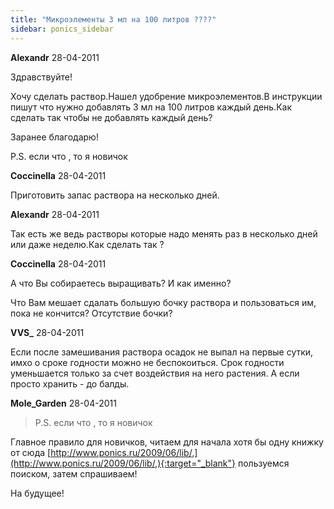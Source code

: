 ```yaml
---
title: "Микроэлементы 3 мл на 100 литров ????"
sidebar: ponics_sidebar
---
```


**Alexandr** 28-04-2011

Здравствуйте!

Хочу сделать раствор.Нашел удобрение микроэлементов.В инструкции пишут что нужно добавлять 3 мл на 100 литров каждый день.Как сделать так чтобы не добавлять каждый день?

Заранее благодарю!

P.S. если что , то я новичок 


**Coccinella** 28-04-2011

Приготовить запас раствора на несколько дней.


**Alexandr** 28-04-2011

Так есть же ведь растворы которые надо менять раз в несколько дней или даже неделю.Как сделать так ?


**Coccinella** 28-04-2011

А что Вы собираетесь выращивать? И как именно?

Что Вам мешает сдалать большую бочку раствора и пользоваться им, пока не кончится? Отсутствие бочки?


**VVS_** 28-04-2011

Если после замешивания раствора осадок не выпал на первые сутки, имхо о сроке годности можно не беспокоиться. Срок годности уменьшается только за счет воздействия на него растения. А если просто хранить - до балды.


**Mole_Garden** 28-04-2011

> P.S. если что , то я новичок

Главное правило для новичков, читаем для начала хотя бы одну книжку от сюда [http://www.ponics.ru/2009/06/lib/,](http://www.ponics.ru/2009/06/lib/,){:target="_blank"} пользуемся поиском, затем спрашиваем!

На будущее!


